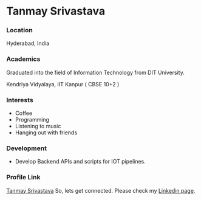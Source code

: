 # Tanmay Srivastava

### Location

Hyderabad, India

### Academics

Graduated into the field of Information Technology from DIT University.

Kendriya Vidyalaya, IIT Kanpur ( CBSE 10+2 )

### Interests

- Coffee
- Programming
- Listening to music
- Hanging out with friends

### Development

- Develop Backend APIs and scripts for IOT pipelines.

### Profile Link

[Tanmay Srivastava](https://github.com/Tanmay17)
So, lets get connected. Please check my [Linkedin page](https://www.linkedin.com/in/tanmay-srivastava-1a9279129/).